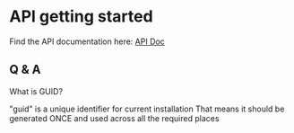 # API getting started

Find the API documentation here:
[API Doc](https://documenter.getpostman.com/view/12675/S1a8yjgk)

## Q & A

What is GUID?

"guid" is a unique identifier for current installation
That means it should be generated ONCE and used across all the required places


